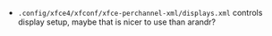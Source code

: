 - `.config/xfce4/xfconf/xfce-perchannel-xml/displays.xml` controls display setup, maybe that is nicer to use than arandr?
